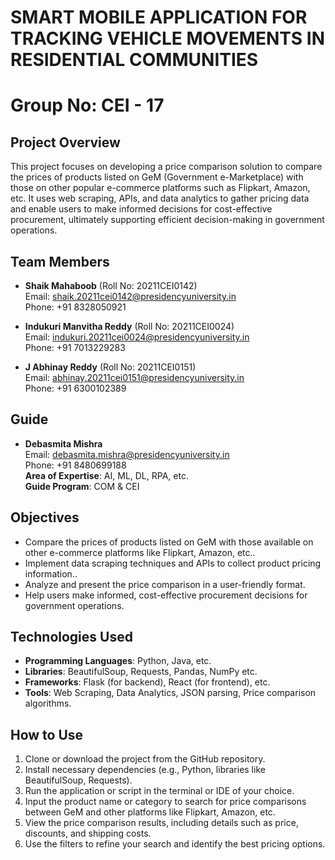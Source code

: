 # SMART MOBILE APPLICATION FOR TRACKING VEHICLE MOVEMENTS IN RESIDENTIAL COMMUNITIES
# Group No: CEI - 17

## Project Overview
This project focuses on developing a price comparison solution to compare the prices of products listed on GeM (Government e-Marketplace) with those on other popular e-commerce platforms such as Flipkart, Amazon, etc. It uses web scraping, APIs, and data analytics to gather pricing data and enable users to make informed decisions for cost-effective procurement, ultimately supporting efficient decision-making in government operations.

## Team Members
- **Shaik Mahaboob** (Roll No: 20211CEI0142)  
  Email: [shaik.20211cei0142@presidencyuniversity.in](mailto:shaik.20211cei0142@presidencyuniversity.in)  
  Phone: +91 8328050921

- **Indukuri Manvitha Reddy** (Roll No: 20211CEI0024)  
  Email: [indukuri.20211cei0024@presidencyuniversity.in](mailto:beduduri.20211cei0024@presidencyuniversity.in)  
  Phone: +91 7013229283

- **J Abhinay Reddy** (Roll No: 20211CEI0151)  
  Email: [abhinay.20211cei0151@presidencyuniversity.in](mailto:abhinay.20211cei0151@presidencyuniversity.in)  
  Phone: +91 6300102389

## Guide
- **Debasmita Mishra**  
  Email: [debasmita.mishra@presidencyuniversity.in](mailto:debasmita.mishra@presidencyuniversity.in)  
  Phone: +91 8480699188  
  **Area of Expertise**: AI, ML, DL, RPA, etc.  
  **Guide Program**: COM & CEI

## Objectives
- Compare the prices of products listed on GeM with those available on other e-commerce platforms like Flipkart, Amazon, etc..
- Implement data scraping techniques and APIs to collect product pricing information..
- Analyze and present the price comparison in a user-friendly format.
- Help users make informed, cost-effective procurement decisions for government operations. 

## Technologies Used
- **Programming Languages**: Python, Java, etc.
- **Libraries**: BeautifulSoup, Requests, Pandas, NumPy etc.
- **Frameworks**: Flask (for backend), React (for frontend), etc.
- **Tools**: Web Scraping, Data Analytics, JSON parsing, Price comparison algorithms.

## How to Use
1. Clone or download the project from the GitHub repository.
2. Install necessary dependencies (e.g., Python, libraries like BeautifulSoup, Requests).
3. Run the application or script in the terminal or IDE of your choice.
4. Input the product name or category to search for price comparisons between GeM and other platforms like Flipkart, Amazon, etc.
5. View the price comparison results, including details such as price, discounts, and shipping costs.
6. Use the filters to refine your search and identify the best pricing options.
